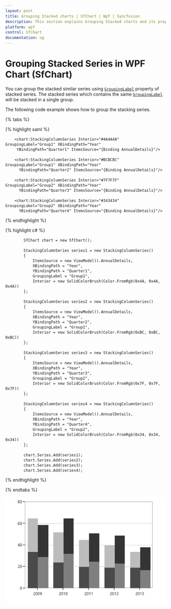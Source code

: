 ```yaml
---
layout: post
title: Grouping Stacked charts | SfChart | Wpf | Syncfusion
description: This section explains Grouping Stacked charts and its properties for customization in WPF Charts (SfChart)
platform: wpf
control: SfChart
documentation: ug
---
```


# Grouping Stacked Series in WPF Chart (SfChart)

You can group the stacked similar series using [`GroupingLabel`](https://help.syncfusion.com/cr/wpf/Syncfusion.UI.Xaml.Charts.StackingSeriesBase.html#Syncfusion_UI_Xaml_Charts_StackingSeriesBase_GroupingLabel) property of stacked series. The stacked series which contains the same [`GroupingLabel`](https://help.syncfusion.com/cr/wpf/Syncfusion.UI.Xaml.Charts.StackingSeriesBase.html#Syncfusion_UI_Xaml_Charts_StackingSeriesBase_GroupingLabel) will be stacked in a single group.

The following code example shows how to group the stacking series.

{% tabs %}

{% highlight xaml %}

        <chart:StackingColumnSeries Interior="#4A4A4A" GroupingLabel="Group1" XBindingPath="Year" 
         YBindingPath="Quarter1" ItemsSource="{Binding AnnualDetails}"/>

        <chart:StackingColumnSeries Interior="#BCBCBC" GroupingLabel="Group1" XBindingPath="Year" 
          YBindingPath="Quarter2" ItemsSource="{Binding AnnualDetails}"/>

        <chart:StackingColumnSeries Interior="#7F7F7F" GroupingLabel="Group2" XBindingPath="Year"
          YBindingPath="Quarter3" ItemsSource="{Binding AnnualDetails}"/>

        <chart:StackingColumnSeries Interior="#343434" GroupingLabel="Group2" XBindingPath="Year"
          YBindingPath="Quarter4" ItemsSource="{Binding AnnualDetails}"/>

{% endhighlight %}

{% highlight c# %}

            SfChart chart = new SfChart();

            StackingColumnSeries series1 = new StackingColumnSeries()
            {
                ItemsSource = new ViewModel().AnnualDetails,
                XBindingPath = "Year",
                YBindingPath = "Quarter1",
                GroupingLabel = "Group1",
                Interior = new SolidColorBrush(Color.FromRgb(0x4A, 0x4A, 0x4A))
            };

            StackingColumnSeries series2 = new StackingColumnSeries()
            {
                ItemsSource = new ViewModel().AnnualDetails,
                XBindingPath = "Year",
                YBindingPath = "Quarter2",
                GroupingLabel = "Group1",
                Interior = new SolidColorBrush(Color.FromRgb(0xBC, 0xBC, 0xBC))
            };

            StackingColumnSeries series3 = new StackingColumnSeries()
            {
                ItemsSource = new ViewModel().AnnualDetails,
                XBindingPath = "Year",
                YBindingPath = "Quarter3",
                GroupingLabel = "Group2",
                Interior = new SolidColorBrush(Color.FromRgb(0x7F, 0x7F, 0x7F))
            };

            StackingColumnSeries series4 = new StackingColumnSeries()
            {
                ItemsSource = new ViewModel().AnnualDetails,
                XBindingPath = "Year",
                YBindingPath = "Quarter4",
                GroupingLabel = "Group2",
                Interior = new SolidColorBrush(Color.FromRgb(0x34, 0x34, 0x34))
            };

            chart.Series.Add(series1);
            chart.Series.Add(series2);
            chart.Series.Add(series3);
            chart.Series.Add(series4);
{% endhighlight %}

{% endtabs %}

![Grouping of stacking series in WPF Chart](Series_images/groupingstacking.png)
